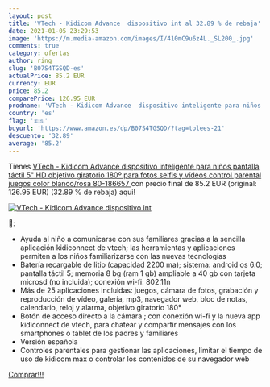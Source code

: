 ```yaml
---
layout: post
title: 'VTech - Kidicom Advance  dispositivo int al 32.89 % de rebaja'
date: 2021-01-05 23:29:53
image: 'https://m.media-amazon.com/images/I/410mC9u6z4L._SL200_.jpg'
comments: true
category: ofertas
author: ring
slug: 'B07S4TGSQD-es'
actualPrice: 85.2 EUR
currency: EUR
price: 85.2
comparePrice: 126.95 EUR
prodname: 'VTech - Kidicom Advance  dispositivo inteligente para niños  pantalla táctil 5" HD  objetivo giratorio 180º para fotos  selfis y vídeos  control parental  juegos  color blanco/rosa  80-186657 '
country: 'es'
flag: '🇪🇸'
buyurl: 'https://www.amazon.es/dp/B07S4TGSQD/?tag=tolees-21'
descuento: '32.89'
average: '85.2'
---
```


Tienes [VTech - Kidicom Advance  dispositivo inteligente para niños  pantalla táctil 5" HD  objetivo giratorio 180º para fotos  selfis y vídeos  control parental  juegos  color blanco/rosa  80-186657 ](https://www.amazon.es/dp/B07S4TGSQD/?tag=tolees-21) con precio final de  85.2 EUR (original: 126.95 EUR) (32.89 %  de rebaja) aqui!

[![VTech - Kidicom Advance  dispositivo int](https://m.media-amazon.com/images/I/410mC9u6z4L._SL200_.jpg)](https://www.amazon.es/dp/B07S4TGSQD/?tag=tolees-21)

🔎:

- Ayuda al niño a comunicarse con sus familiares gracias a la sencilla aplicación kidiconnect de vtech; las herramientas y aplicaciones permiten a los niños familiarizarse con las nuevas tecnologías
- Batería recargable de litio (capacidad 2200 ma); sistema: android os 6.0; pantalla táctil 5; memoria 8 bg (ram 1 gb) ampliable a 40 gb con tarjeta microsd (no incluida); conexión wi-fi: 802.11n
- Más de 25 aplicaciones incluidas: juegos, cámara de fotos, grabación y reproducción de vídeo, galería, mp3, navegador web, bloc de notas, calendario, reloj y alarma, objetivo giratorio 180°
- Botón de acceso directo a la cámara ; con conexión wi-fi y la nueva app kidiconnect de vtech, para chatear y compartir mensajes con los smartphones o tablet de los padres y familiares
- Versión española
- Controles parentales para gestionar las aplicaciones, limitar el tiempo de uso de kidicom max o controlar los contenidos de su navegador web

[Comprar!!!](https://www.amazon.es/dp/B07S4TGSQD/?tag=tolees-21)
